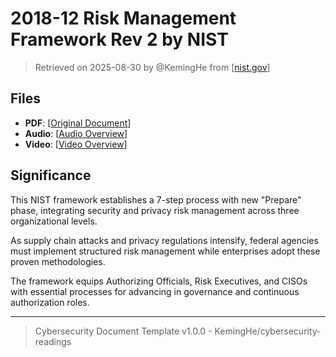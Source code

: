# 2018-12 Risk Management Framework Rev 2 by NIST

> Retrieved on 2025-08-30 by @KemingHe from [[nist.gov](https://csrc.nist.gov/pubs/sp/800/37/r2/final)]

## Files

- **PDF**: [[Original Document](https://drive.google.com/file/d/1AN5dRq-wHV6630Wj563_2gp3WZocP5yR/view?usp=sharing)]
- **Audio**: [[Audio Overview](https://drive.google.com/file/d/1v40d-5LWwMKvPkQM3JQjfEz--uhZfWec/view?usp=sharing)]
- **Video**: [[Video Overview](https://drive.google.com/file/d/1IC1bQA0xG7Z0CXE-Gm4Nw07lK2ATXooP/view?usp=sharing)]

## Significance

This NIST framework establishes a 7-step process with new "Prepare" phase, integrating security and privacy risk management across three organizational levels.

As supply chain attacks and privacy regulations intensify, federal agencies must implement structured risk management while enterprises adopt these proven methodologies.

The framework equips Authorizing Officials, Risk Executives, and CISOs with essential processes for advancing in governance and continuous authorization roles.

---

> Cybersecurity Document Template v1.0.0 - KemingHe/cybersecurity-readings
